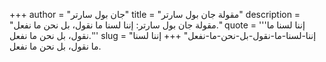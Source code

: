+++
author = "جان بول سارتر"
title = "مقولة جان بول سارتر"
description = "مقولة جان بول سارتر: إننا لسنا ما نقول، بل نحن ما نفعل."
quote = '''إننا لسنا ما نقول، بل نحن ما نفعل.'''
slug = "إننا-لسنا-ما-نقول-بل-نحن-ما-نفعل"
+++
إننا لسنا ما نقول، بل نحن ما نفعل.
